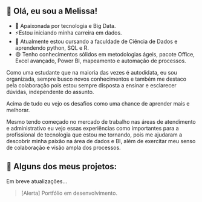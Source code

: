 ## 👋 Olá, eu sou a Melissa!

- 💞 ️Apaixonada por tecnologia e Big Data.
- ⚡Estou iniciando minha carreira em dados.
- 🌱 Atualmente estou cursando a faculdade de Ciência de Dados e aprendendo python, SQL e R.
- 😄 Tenho conhecimentos sólidos em metodologias ágeis, pacote Office, Excel avançado, Power BI, mapeamento e automação de processos.


Como uma estudante que na maioria das vezes é autodidata, eu sou organizada, sempre busco novos conhecimentos e também me destaco pela colaboração pois estou sempre disposta a ensinar e esclarecer dúvidas, independente do assunto. 

Acima de tudo eu vejo os desafios como uma chance de aprender mais e melhorar.

Mesmo tendo começado no mercado de trabalho nas áreas de atendimento e administrativo eu vejo essas experiências como importantes para a profissional de tecnologia que estou me tornando, pois me ajudaram a descobrir minha paixão na área de dados e BI, além de exercitar meu senso de colaboração e visão ampla dos processos. 


## 🚀 Alguns dos meus projetos:

Em breve atualizações...

> [Alerta]
> Portfólio em desenvolvimento.


<!---
CardimMelissa/CardimMelissa is a ✨ special ✨ repository because its `README.md` (this file) appears on your GitHub profile.
You can click the Preview link to take a look at your changes.
--->
